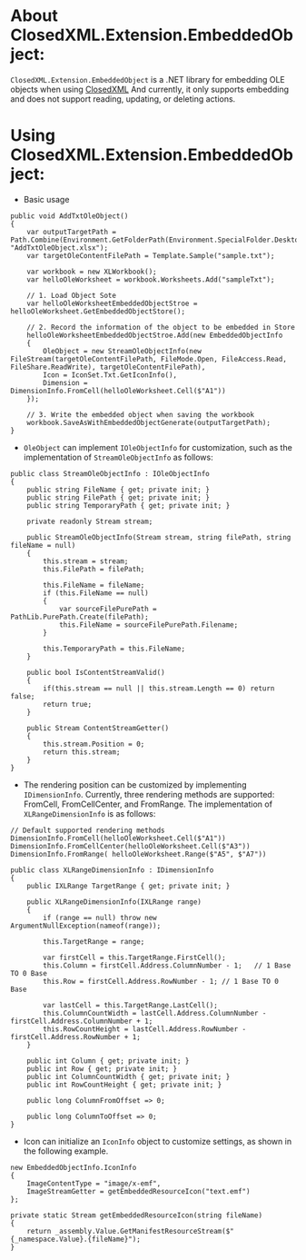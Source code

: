 About ClosedXML.Extension.EmbeddedObject:
=================
`ClosedXML.Extension.EmbeddedObject` is a .NET library for embedding OLE objects when using [ClosedXML](https://github.com/ClosedXML/ClosedXML)
And currently, it only supports embedding and does not support reading, updating, or deleting actions.

Using ClosedXML.Extension.EmbeddedObject:
=================
* Basic usage
```
public void AddTxtOleObject()
{
    var outputTargetPath = Path.Combine(Environment.GetFolderPath(Environment.SpecialFolder.Desktop), "AddTxtOleObject.xlsx");
    var targetOleContentFilePath = Template.Sample("sample.txt");

    var workbook = new XLWorkbook();
    var helloOleWorksheet = workbook.Worksheets.Add("sampleTxt");

    // 1. Load Object Sote
    var helloOleWorksheetEmbeddedObjectStroe = helloOleWorksheet.GetEmbeddedObjectStore();

    // 2. Record the information of the object to be embedded in Store
    helloOleWorksheetEmbeddedObjectStroe.Add(new EmbeddedObjectInfo
    {
        OleObject = new StreamOleObjectInfo(new FileStream(targetOleContentFilePath, FileMode.Open, FileAccess.Read, FileShare.ReadWrite), targetOleContentFilePath),
        Icon = IconSet.Txt.GetIconInfo(),
        Dimension = DimensionInfo.FromCell(helloOleWorksheet.Cell($"A1"))
    });

    // 3. Write the embedded object when saving the workbook
    workbook.SaveAsWithEmbeddedObjectGenerate(outputTargetPath);
}
```

* `OleObject` can implement `IOleObjectInfo` for customization, such as the implementation of `StreamOleObjectInfo` as follows:
```
public class StreamOleObjectInfo : IOleObjectInfo
{
    public string FileName { get; private init; }
    public string FilePath { get; private init; }
    public string TemporaryPath { get; private init; }

    private readonly Stream stream;

    public StreamOleObjectInfo(Stream stream, string filePath, string fileName = null)
    {
        this.stream = stream;
        this.FilePath = filePath;

        this.FileName = fileName;
        if (this.FileName == null)
        {
            var sourceFilePurePath = PathLib.PurePath.Create(filePath);
            this.FileName = sourceFilePurePath.Filename;
        }

        this.TemporaryPath = this.FileName;
    }

    public bool IsContentStreamValid()
    {
        if(this.stream == null || this.stream.Length == 0) return false;
        return true;
    }

    public Stream ContentStreamGetter()
    {
        this.stream.Position = 0;
        return this.stream;
    }
}
```

* The rendering position can be customized by implementing `IDimensionInfo`.
Currently, three rendering methods are supported: FromCell, FromCellCenter, and FromRange.
The implementation of `XLRangeDimensionInfo` is as follows:
```
// Default supported rendering methods
DimensionInfo.FromCell(helloOleWorksheet.Cell($"A1"))
DimensionInfo.FromCellCenter(helloOleWorksheet.Cell($"A3"))
DimensionInfo.FromRange( helloOleWorksheet.Range($"A5", $"A7"))

public class XLRangeDimensionInfo : IDimensionInfo
{
    public IXLRange TargetRange { get; private init; }

    public XLRangeDimensionInfo(IXLRange range)
    {
        if (range == null) throw new ArgumentNullException(nameof(range));

        this.TargetRange = range;

        var firstCell = this.TargetRange.FirstCell();
        this.Column = firstCell.Address.ColumnNumber - 1;   // 1 Base TO 0 Base
        this.Row = firstCell.Address.RowNumber - 1; // 1 Base TO 0 Base

        var lastCell = this.TargetRange.LastCell();
        this.ColumnCountWidth = lastCell.Address.ColumnNumber - firstCell.Address.ColumnNumber + 1;
        this.RowCountHeight = lastCell.Address.RowNumber - firstCell.Address.RowNumber + 1;
    }

    public int Column { get; private init; }
    public int Row { get; private init; }
    public int ColumnCountWidth { get; private init; }
    public int RowCountHeight { get; private init; }

    public long ColumnFromOffset => 0;

    public long ColumnToOffset => 0;
}
```

* Icon can initialize an `IconInfo` object to customize settings, as shown in the following example.
```
new EmbeddedObjectInfo.IconInfo
{
    ImageContentType = "image/x-emf",
    ImageStreamGetter = getEmbeddedResourceIcon("text.emf")
};

private static Stream getEmbeddedResourceIcon(string fileName)
{
    return _assembly.Value.GetManifestResourceStream($"{_namespace.Value}.{fileName}");
}
```